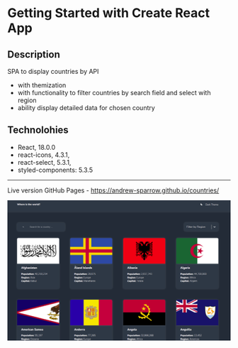 # Getting Started with Create React App

## Description

SPA to display countries by API
- with themization
- with functionality to filter countries by search field and select with region
- ability display detailed data for chosen country


## Technolohies

- React, 18.0.0
- react-icons, 4.3.1,
- react-select, 5.3.1,
- styled-components: 5.3.5

--------------------

Live version GitHub Pages - https://andrew-sparrow.github.io/countries/ 



![Alt text](/public/img/screenshot.png?raw=true "Title")
